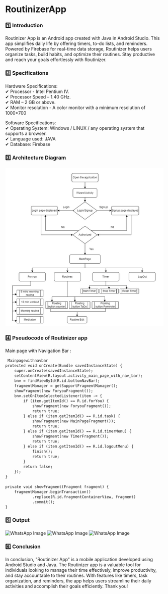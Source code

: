 # RoutinizerApp
### :one: Introduction
Routinizer App is an Android app created with Java in Android Studio. This app simplifies daily life by offering timers, to-do lists, and reminders. Powered by Firebase for real-time data storage, Routinizer helps users organize tasks, build habits, and optimize their routines. Stay productive and reach your goals effortlessly with Routinizer.
### :two: Specifications
Hardware Specifications:<br>
✔ Processor - Intel Pentium IV.<br>
✔ Processor Speed – 1.40 GHz.<br>
✔ RAM – 2 GB or above.<br>
✔ Monitor resolution - A color monitor with a minimum resolution of 1000*700 <br>

Software Specifications:<br>
✔ Operating System: Windows / LINUX / any operating system that supports a browser.<br>
✔ Language used: JAVA<br>
✔ Database: Firebase

### :three: Architecture Diagram

  <img src="https://github.com/shivannirai/RoutinizerApp/blob/master/achitecturediagram.png" width=700>
 </p>

### :four: Pseudocode of Routinizer app
Main page with Navigation Bar : 
````
 Mainpagewithnavbar
protected void onCreate(Bundle savedInstanceState) {
    super.onCreate(savedInstanceState);
    setContentView(R.layout.activity_main_page_with_nav_bar);
    bnv = findViewById(R.id.bottomNavBar);
    fragmentManager = getSupportFragmentManager();
    showFragment(new ForyouFragment());
    bnv.setOnItemSelectedListener(item -> {
        if (item.getItemId() == R.id.forYou) {
            showFragment(new ForyouFragment());
            return true;
        } else if (item.getItemId() == R.id.task) {
            showFragment(new MainPageFragment());
            return true;
        } else if (item.getItemId() == R.id.timerMenu) {
            showFragment(new TimerFragment());
            return true;
        } else if (item.getItemId() == R.id.logoutMenu) {
            finish();
            return true;
        }
        return false;
    });
}

private void showFragment(Fragment fragment) {
    fragmentManager.beginTransaction()
            .replace(R.id.fragmentContainerView, fragment)
            .commit();
}

 ````
### :five: Output

<img src="https://github.com/shivannirai/RoutinizerApp/assets/116882556/402e08a6-dfdc-4cc1-82d7-ed79f25e194f" alt="WhatsApp Image" width="200">
<img src="https://github.com/shivannirai/RoutinizerApp/assets/116882556/ce399072-1df8-4151-a0ab-56fcecc227be" alt="WhatsApp Image" width="190">
<img src="https://github.com/shivannirai/RoutinizerApp/assets/116882556/06d2fcce-717d-4dc2-b1fc-c88acc3b483d" alt="WhatsApp Image" width="200">

 


### :six: Conclusion
In conclusion, "Routinizer App" is a mobile application developed using Android Studio and Java.
The Routinizer app is a valuable tool for individuals looking to manage their time effectively,
improve productivity, and stay accountable to their routines. With features like timers, task
organization, and reminders, the app helps users streamline their daily activities and accomplish their
goals efficiently. Thank you!


